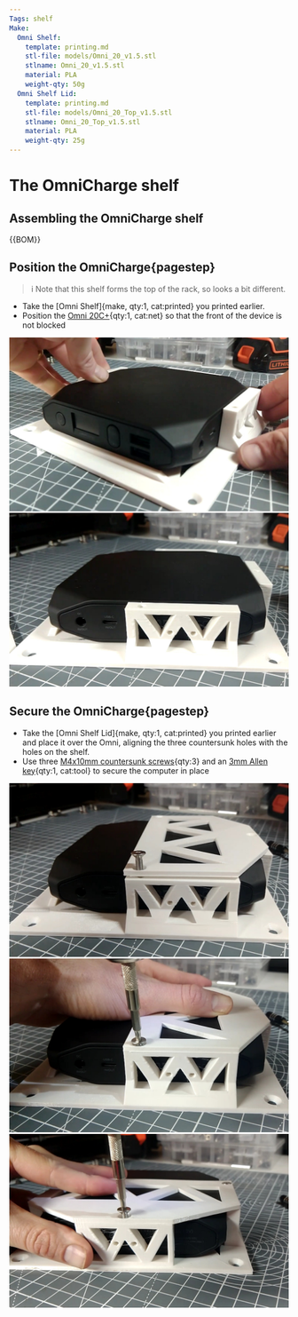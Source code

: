 ```yaml
---
Tags: shelf
Make:
  Omni Shelf:
    template: printing.md
    stl-file: models/Omni_20_v1.5.stl
    stlname: Omni_20_v1.5.stl
    material: PLA
    weight-qty: 50g
  Omni Shelf Lid:
    template: printing.md
    stl-file: models/Omni_20_Top_v1.5.stl
    stlname: Omni_20_Top_v1.5.stl
    material: PLA
    weight-qty: 25g
---
```


# The OmniCharge shelf

## Assembling the OmniCharge shelf

{{BOM}}

[M4x10mm countersunk screws]: parts/Hardware.yaml#CskScrew_M4x10mm_SS

## Position the OmniCharge{pagestep}

>i Note that this shelf forms the top of the rack, so looks a bit different.

* Take the [Omni Shelf]{make, qty:1, cat:printed} you printed earlier.
* Position the [Omni 20C+](parts/Omni20Cplus.md){qty:1, cat:net} so that the front of the device is not blocked

![](images/OmniShelfAssembly1.jpg)
![](images/OmniShelfAssembly2.jpg)

## Secure the OmniCharge{pagestep}

* Take the [Omni Shelf Lid]{make, qty:1, cat:printed} you printed earlier and place it over the Omni, aligning the three countersunk holes with the holes on the shelf.
* Use three [M4x10mm countersunk screws]{qty:3} and an [3mm Allen key](parts/metric_allen_keys.md){qty:1, cat:tool} to secure the computer in place

![](images/OmniShelfAssembly3.jpg)
![](images/OmniShelfAssembly4.jpg)
![](images/OmniShelfAssembly5.jpg)

